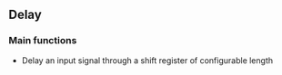 ## Delay

### Main functions
- Delay an input signal through a shift register of configurable length
